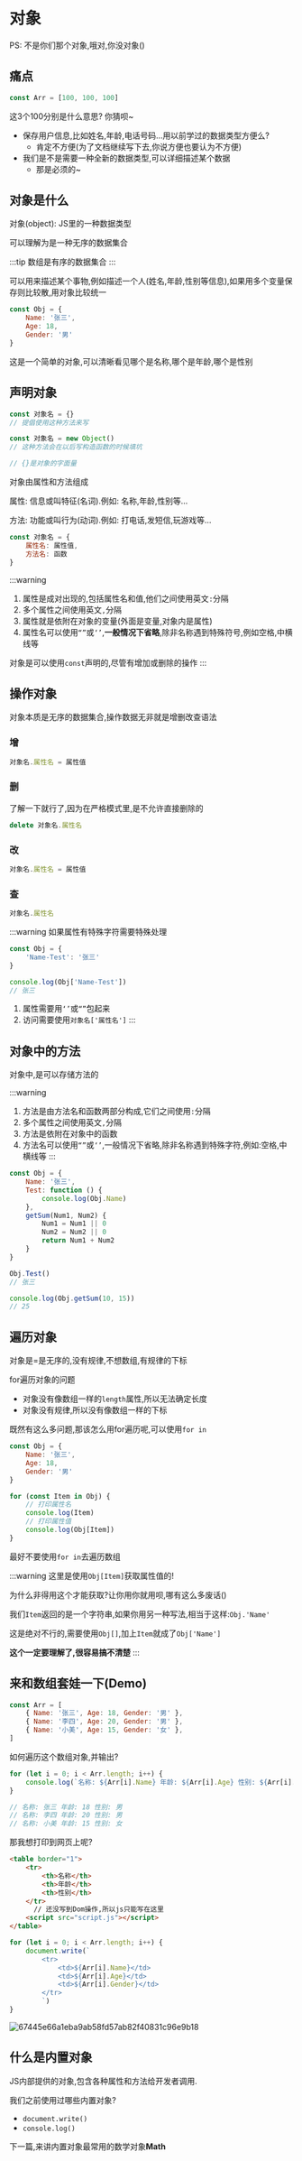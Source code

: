 # 对象

PS: 不是你们那个对象,哦对,你没对象()

## 痛点

```js
const Arr = [100, 100, 100]
```

这3个100分别是什么意思?  你猜呗~

* 保存用户信息,比如姓名,年龄,电话号码...用以前学过的数据类型方便么?
  * 肯定不方便(为了文档继续写下去,你说方便也要认为不方便)
* 我们是不是需要一种全新的数据类型,可以详细描述某个数据
  * 那是必须的~

## 对象是什么

对象(object): JS里的一种数据类型

可以理解为是一种无序的数据集合

:::tip
数组是有序的数据集合
:::

可以用来描述某个事物,例如描述一个人(姓名,年龄,性别等信息),如果用多个变量保存则比较散,用对象比较统一

```js
const Obj = {
    Name: '张三',
    Age: 18,
    Gender: '男'
}
```

这是一个简单的对象,可以清晰看见哪个是名称,哪个是年龄,哪个是性别

## 声明对象

```js
const 对象名 = {}
// 提倡使用这种方法来写

const 对象名 = new Object()
// 这种方法会在以后写构造函数的时候填坑

// {}是对象的字面量
```

对象由属性和方法组成

属性: 信息或叫特征(名词).例如: 名称,年龄,性别等...

方法: 功能或叫行为(动词).例如: 打电话,发短信,玩游戏等...

```js
const 对象名 = {
    属性名: 属性值,
    方法名: 函数
}
```

:::warning
1. 属性是成对出现的,包括属性名和值,他们之间使用英文`:`分隔
2. 多个属性之间使用英文`,`分隔
3. 属性就是依附在对象的变量(外面是变量,对象内是属性)
4. 属性名可以使用`“”`或`‘’`,**一般情况下省略**,除非名称遇到特殊符号,例如空格,中横线等

对象是可以使用`const`声明的,尽管有增加或删除的操作
:::

## 操作对象

对象本质是无序的数据集合,操作数据无非就是增删改查语法

### 增

```js
对象名.属性名 = 属性值
```

### 删

了解一下就行了,因为在严格模式里,是不允许直接删除的

```js
delete 对象名.属性名
```

### 改

```js
对象名.属性名 = 属性值
```

### 查

```js
对象名.属性名
```

:::warning
如果属性有特殊字符需要特殊处理

```js
const Obj = {
    'Name-Test': '张三'
}

console.log(Obj['Name-Test'])
// 张三
```

1. 属性需要用`‘’`或`“”`包起来
2. 访问需要使用`对象名['属性名']`
:::

## 对象中的方法

对象中,是可以存储方法的

:::warning
1. 方法是由方法名和函数两部分构成,它们之间使用`:`分隔
2. 多个属性之间使用英文`,`分隔
3. 方法是依附在对象中的函数
4. 方法名可以使用`“”`或`‘’`,一般情况下省略,除非名称遇到特殊字符,例如:空格,中横线等
:::

```js
const Obj = {
    Name: '张三',
    Test: function () {
        console.log(Obj.Name)
    },
    getSum(Num1, Num2) {
        Num1 = Num1 || 0
        Num2 = Num2 || 0
        return Num1 + Num2
    }
}

Obj.Test()
// 张三

console.log(Obj.getSum(10, 15))
// 25
```

## 遍历对象

对象是=是无序的,没有规律,不想数组,有规律的下标

for遍历对象的问题

* 对象没有像数组一样的`length`属性,所以无法确定长度
* 对象没有规律,所以没有像数组一样的下标

既然有这么多问题,那该怎么用for遍历呢,可以使用`for in`

```js
const Obj = {
    Name: '张三',
    Age: 18,
    Gender: '男'
}

for (const Item in Obj) {
    // 打印属性名
    console.log(Item)
    // 打印属性值
    console.log(Obj[Item])
}
```

最好不要使用`for in`去遍历数组

:::warning
这里是使用`Obj[Item]`获取属性值的!

为什么非得用这个才能获取?让你用你就用呗,哪有这么多废话()

我们`Item`返回的是一个字符串,如果你用另一种写法,相当于这样:`Obj.'Name'`

这是绝对不行的,需要使用`Obj[]`,加上`Item`就成了`Obj['Name']`

**这个一定要理解了,很容易搞不清楚**
:::

## 来和数组套娃一下(Demo)

```js
const Arr = [
    { Name: '张三', Age: 18, Gender: '男' },
    { Name: '李四', Age: 20, Gender: '男' },
    { Name: '小美', Age: 15, Gender: '女' },
]
```

如何遍历这个数组对象,并输出?

```js
for (let i = 0; i < Arr.length; i++) {
    console.log(`名称: ${Arr[i].Name} 年龄: ${Arr[i].Age} 性别: ${Arr[i].Gender}`)
}

// 名称: 张三 年龄: 18 性别: 男
// 名称: 李四 年龄: 20 性别: 男
// 名称: 小美 年龄: 15 性别: 女
```

那我想打印到网页上呢?

```html
<table border="1">
    <tr>
        <th>名称</th>
        <th>年龄</th>
        <th>性别</th>
    </tr>
      // 还没写到Dom操作,所以js只能写在这里
    <script src="script.js"></script>
</table>
```

```js
for (let i = 0; i < Arr.length; i++) {
    document.write(`
        <tr>
            <td>${Arr[i].Name}</td>
            <td>${Arr[i].Age}</td>
            <td>${Arr[i].Gender}</td>
        </tr>
        `)
}
```

![67445e66a1eba9ab58fd57ab82f40831c96e9b18](Assets/67445e66a1eba9ab58fd57ab82f40831c96e9b18.png)

## 什么是内置对象

JS内部提供的对象,包含各种属性和方法给开发者调用.

我们之前使用过哪些内置对象?

* `document.write()`
* `console.log()`

下一篇,来讲内置对象最常用的数学对象**Math**
